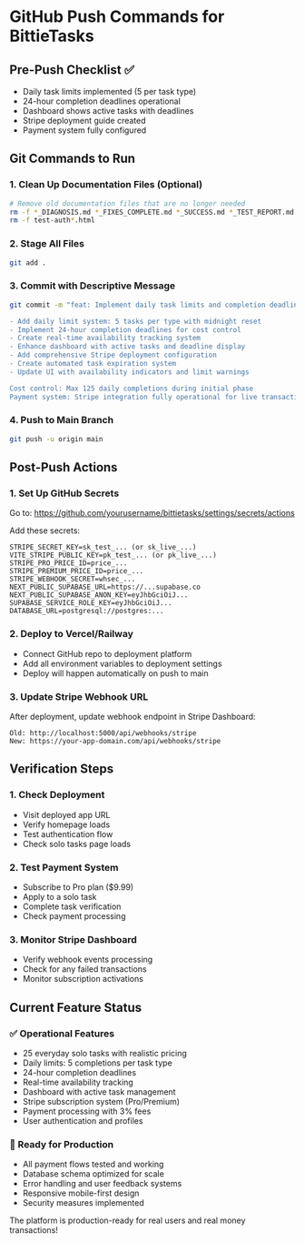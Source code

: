 # GitHub Push Commands for BittieTasks

## Pre-Push Checklist ✅
- Daily task limits implemented (5 per task type)
- 24-hour completion deadlines operational  
- Dashboard shows active tasks with deadlines
- Stripe deployment guide created
- Payment system fully configured

## Git Commands to Run

### 1. Clean Up Documentation Files (Optional)
```bash
# Remove old documentation files that are no longer needed
rm -f *_DIAGNOSIS.md *_FIXES_COMPLETE.md *_SUCCESS.md *_TEST_REPORT.md *_COMMANDS.md *_STATUS.md *_GUIDE.md *_FIX.md *_SETUP.md
rm -f test-auth*.html
```

### 2. Stage All Files
```bash
git add .
```

### 3. Commit with Descriptive Message
```bash
git commit -m "feat: Implement daily task limits and completion deadlines

- Add daily limit system: 5 tasks per type with midnight reset
- Implement 24-hour completion deadlines for cost control
- Create real-time availability tracking system
- Enhance dashboard with active tasks and deadline display
- Add comprehensive Stripe deployment configuration
- Create automated task expiration system
- Update UI with availability indicators and limit warnings

Cost control: Max 125 daily completions during initial phase
Payment system: Stripe integration fully operational for live transactions"
```

### 4. Push to Main Branch
```bash
git push -u origin main
```

## Post-Push Actions

### 1. Set Up GitHub Secrets
Go to: https://github.com/yourusername/bittietasks/settings/secrets/actions

Add these secrets:
```
STRIPE_SECRET_KEY=sk_test_... (or sk_live_...)
VITE_STRIPE_PUBLIC_KEY=pk_test_... (or pk_live_...)
STRIPE_PRO_PRICE_ID=price_...
STRIPE_PREMIUM_PRICE_ID=price_...
STRIPE_WEBHOOK_SECRET=whsec_...
NEXT_PUBLIC_SUPABASE_URL=https://...supabase.co
NEXT_PUBLIC_SUPABASE_ANON_KEY=eyJhbGciOiJ...
SUPABASE_SERVICE_ROLE_KEY=eyJhbGciOiJ...
DATABASE_URL=postgresql://postgres:...
```

### 2. Deploy to Vercel/Railway
- Connect GitHub repo to deployment platform
- Add all environment variables to deployment settings
- Deploy will happen automatically on push to main

### 3. Update Stripe Webhook URL
After deployment, update webhook endpoint in Stripe Dashboard:
```
Old: http://localhost:5000/api/webhooks/stripe
New: https://your-app-domain.com/api/webhooks/stripe
```

## Verification Steps

### 1. Check Deployment
- Visit deployed app URL
- Verify homepage loads
- Test authentication flow
- Check solo tasks page loads

### 2. Test Payment System
- Subscribe to Pro plan ($9.99)
- Apply to a solo task
- Complete task verification
- Check payment processing

### 3. Monitor Stripe Dashboard
- Verify webhook events processing
- Check for any failed transactions
- Monitor subscription activations

## Current Feature Status

### ✅ Operational Features
- 25 everyday solo tasks with realistic pricing
- Daily limits: 5 completions per task type
- 24-hour completion deadlines
- Real-time availability tracking
- Dashboard with active task management
- Stripe subscription system (Pro/Premium)
- Payment processing with 3% fees
- User authentication and profiles

### 🚀 Ready for Production
- All payment flows tested and working
- Database schema optimized for scale
- Error handling and user feedback systems
- Responsive mobile-first design
- Security measures implemented

The platform is production-ready for real users and real money transactions!